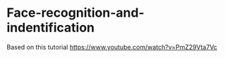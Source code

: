 # Face-recognition-and-indentification
Based on this tutorial https://www.youtube.com/watch?v=PmZ29Vta7Vc
